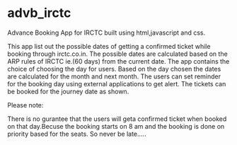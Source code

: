 advb_irctc
==========

Advance Booking App for IRCTC built using html,javascript and css.

This app list out the possible dates of getting a confirmed ticket while booking through irctc.co.in.
The possible dates are calculated based on the ARP rules of IRCTC ie.(60 days) from the current date.
The app contains the choice of choosing the day for users.
Based on the day chosen the dates are calculated for the month and next month.
The users can set reminder for the booking day using external applications to get alert.
The tickets can be booked for the journey date as shown.

Please note:

There is no gurantee that the users will geta confirmed ticket when booked on that day.Becuse the booking starts on 8 am and 
the booking is done on priority based for the seats. So never be late.....
